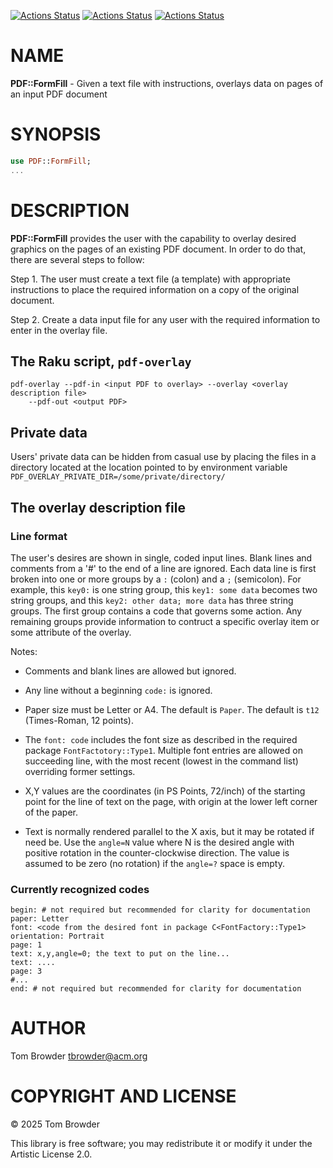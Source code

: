 [![Actions Status](https://github.com/tbrowder/PDF-FormFill/actions/workflows/linux.yml/badge.svg)](https://github.com/tbrowder/PDF-FormFill/actions) [![Actions Status](https://github.com/tbrowder/PDF-FormFill/actions/workflows/macos.yml/badge.svg)](https://github.com/tbrowder/PDF-FormFill/actions) [![Actions Status](https://github.com/tbrowder/PDF-FormFill/actions/workflows/windows.yml/badge.svg)](https://github.com/tbrowder/PDF-FormFill/actions)

NAME
====

**PDF::FormFill** - Given a text file with instructions, overlays data on pages of an input PDF document

SYNOPSIS
========

```raku
use PDF::FormFill;
...
```

DESCRIPTION
===========

**PDF::FormFill** provides the user with the capability to overlay desired graphics on the pages of an existing PDF document. In order to do that, there are several steps to follow:

Step 1. The user must create a text file (a template) with appropriate instructions to place the required information on a copy of the original document.

Step 2. Create a data input file for any user with the required information to enter in the overlay file.

The Raku script, `pdf-overlay`
------------------------------

    pdf-overlay --pdf-in <input PDF to overlay> --overlay <overlay description file> 
        --pdf-out <output PDF>

Private data
------------

Users' private data can be hidden from casual use by placing the files in a directory located at the location pointed to by environment variable `PDF_OVERLAY_PRIVATE_DIR=/some/private/directory/`

The overlay description file
----------------------------

### Line format

The user's desires are shown in single, coded input lines. Blank lines and comments from a '#' to the end of a line are ignored. Each data line is first broken into one or more groups by a `:` (colon) and a `;` (semicolon). For example, this `key0:` is one string group, this `key1: some data` becomes two string groups, and this `key2: other data; more data` has three string groups. The first group contains a code that governs some action. Any remaining groups provide information to contruct a specific overlay item or some attribute of the overlay. 

Notes:

  * Comments and blank lines are allowed but ignored.

  * Any line without a beginning `code:` is ignored.

  * Paper size must be Letter or A4. The default is `Paper`. The default is `t12` (Times-Roman, 12 points).

  * The `font: code` includes the font size as described in the required package `FontFactotory::Type1`. Multiple font entries are allowed on succeeding line, with the most recent (lowest in the command list) overriding former settings.

  * X,Y values are the coordinates (in PS Points, 72/inch) of the starting point for the line of text on the page, with origin at the lower left corner of the paper. 

  * Text is normally rendered parallel to the X axis, but it may be rotated if need be. Use the `angle=N` value where N is the desired angle with positive rotation in the counter-clockwise direction. The value is assumed to be zero (no rotation) if the `angle=?` space is empty.

### Currently recognized codes

    begin: # not required but recommended for clarity for documentation
    paper: Letter
    font: <code from the desired font in package C<FontFactory::Type1>
    orientation: Portrait
    page: 1
    text: x,y,angle=0; the text to put on the line...
    text: ....
    page: 3
    #...
    end: # not required but recommended for clarity for documentation

AUTHOR
======

Tom Browder <tbrowder@acm.org>

COPYRIGHT AND LICENSE
=====================

© 2025 Tom Browder

This library is free software; you may redistribute it or modify it under the Artistic License 2.0.

